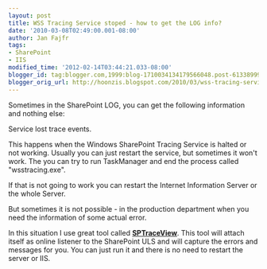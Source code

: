 ```yaml
---
layout: post
title: WSS Tracing Service stoped - how to get the LOG info?
date: '2010-03-08T02:49:00.001-08:00'
author: Jan Fajfr
tags:
- SharePoint
- IIS
modified_time: '2012-02-14T03:44:21.033-08:00'
blogger_id: tag:blogger.com,1999:blog-1710034134179566048.post-6133899916746067811
blogger_orig_url: http://hoonzis.blogspot.com/2010/03/wss-tracing-service-stoped-how-to-get.html
---
```

Sometimes in the SharePoint LOG, you can get the following information
and nothing else:

Service lost trace events.

This happens when the Windows SharePoint Tracing Service is halted or
not working. Usually you can just restart the service, but sometimes it
won't work. The you can try to run TaskManager and end the process
called "wsstracing.exe".

If that is not going to work you can restart the Internet Information
Server or the whole Server.

But sometimes it is not possible - in the production department when you
need the information of some actual error.

In this situation I use great tool called
**[SPTraceView](http://sptraceview.codeplex.com/)**. This tool will
attach itself as online listener to the SharePoint ULS and will capture
the errors and messages for you. You can just run it and there is no
need to restart the server or IIS.
